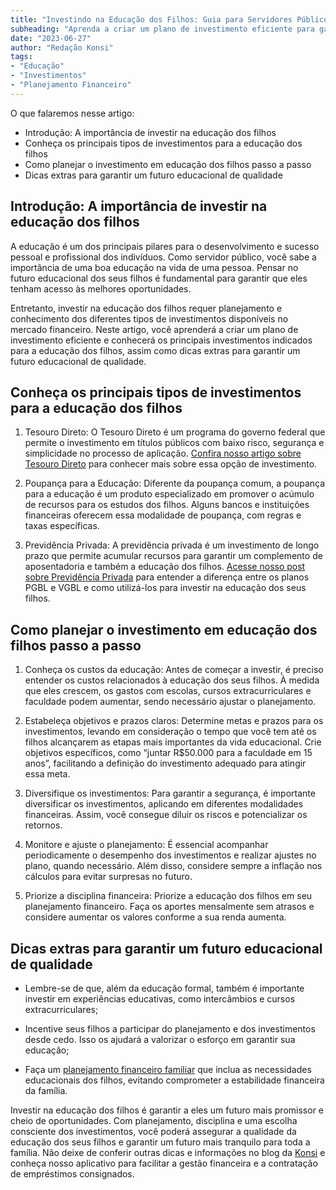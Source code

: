 ```yaml
---
title: "Investindo na Educação dos Filhos: Guia para Servidores Públicos"
subheading: "Aprenda a criar um plano de investimento eficiente para garantir o futuro educacional dos seus filhos."
date: "2023-06-27"
author: "Redação Konsi"
tags:
- "Educação"
- "Investimentos"
- "Planejamento Financeiro"
---
```


O que falaremos nesse artigo:

- Introdução: A importância de investir na educação dos filhos
- Conheça os principais tipos de investimentos para a educação dos filhos
- Como planejar o investimento em educação dos filhos passo a passo
- Dicas extras para garantir um futuro educacional de qualidade

## Introdução: A importância de investir na educação dos filhos

A educação é um dos principais pilares para o desenvolvimento e sucesso pessoal e profissional dos indivíduos. Como servidor público, você sabe a importância de uma boa educação na vida de uma pessoa. Pensar no futuro educacional dos seus filhos é fundamental para garantir que eles tenham acesso às melhores oportunidades. 

Entretanto, investir na educação dos filhos requer planejamento e conhecimento dos diferentes tipos de investimentos disponíveis no mercado financeiro. Neste artigo, você aprenderá a criar um plano de investimento eficiente e conhecerá os principais investimentos indicados para a educação dos filhos, assim como dicas extras para garantir um futuro educacional de qualidade.

## Conheça os principais tipos de investimentos para a educação dos filhos

1. Tesouro Direto:
O Tesouro Direto é um programa do governo federal que permite o investimento em títulos públicos com baixo risco, segurança e simplicidade no processo de aplicação. [Confira nosso artigo sobre Tesouro Direto](/postagens/tesouro-direto) para conhecer mais sobre essa opção de investimento.

2. Poupança para a Educação:
Diferente da poupança comum, a poupança para a educação é um produto especializado em promover o acúmulo de recursos para os estudos dos filhos. Alguns bancos e instituições financeiras oferecem essa modalidade de poupança, com regras e taxas específicas.

3. Previdência Privada:
A previdência privada é um investimento de longo prazo que permite acumular recursos para garantir um complemento de aposentadoria e também a educação dos filhos. [Acesse nosso post sobre Previdência Privada](/postagens/aposentadoria-do-servidor-publico-sp-saiba-mais-sobre-o-reajuste) para entender a diferença entre os planos PGBL e VGBL e como utilizá-los para investir na educação dos seus filhos.

## Como planejar o investimento em educação dos filhos passo a passo

1. Conheça os custos da educação:
Antes de começar a investir, é preciso entender os custos relacionados à educação dos seus filhos. À medida que eles crescem, os gastos com escolas, cursos extracurriculares e faculdade podem aumentar, sendo necessário ajustar o planejamento.

2. Estabeleça objetivos e prazos claros:
Determine metas e prazos para os investimentos, levando em consideração o tempo que você tem até os filhos alcançarem as etapas mais importantes da vida educacional. Crie objetivos específicos, como “juntar R$50.000 para a faculdade em 15 anos”, facilitando a definição do investimento adequado para atingir essa meta.

3. Diversifique os investimentos:
Para garantir a segurança, é importante diversificar os investimentos, aplicando em diferentes modalidades financeiras. Assim, você consegue diluir os riscos e potencializar os retornos.

4. Monitore e ajuste o planejamento:
É essencial acompanhar periodicamente o desempenho dos investimentos e realizar ajustes no plano, quando necessário. Além disso, considere sempre a inflação nos cálculos para evitar surpresas no futuro.

5. Priorize a disciplina financeira:
Priorize a educação dos filhos em seu planejamento financeiro. Faça os aportes mensalmente sem atrasos e considere aumentar os valores conforme a sua renda aumenta.

## Dicas extras para garantir um futuro educacional de qualidade

- Lembre-se de que, além da educação formal, também é importante investir em experiências educativas, como intercâmbios e cursos extracurriculares;

- Incentive seus filhos a participar do planejamento e dos investimentos desde cedo. Isso os ajudará a valorizar o esforço em garantir sua educação;

- Faça um [planejamento financeiro familiar](/postagens/planejamento-financeiro-para-aposentadoria-no-setor-pblico) que inclua as necessidades educacionais dos filhos, evitando comprometer a estabilidade financeira da família.

Investir na educação dos filhos é garantir a eles um futuro mais promissor e cheio de oportunidades. Com planejamento, disciplina e uma escolha consciente dos investimentos, você poderá assegurar a qualidade da educação dos seus filhos e garantir um futuro mais tranquilo para toda a família. Não deixe de conferir outras dicas e informações no blog da [Konsi](https://konsi.com.br/postagens) e conheça nosso aplicativo para facilitar a gestão financeira e a contratação de empréstimos consignados.